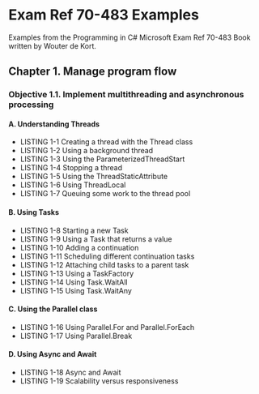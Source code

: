 # Exam Ref 70-483 Examples
Examples from the Programming in C# Microsoft Exam Ref 70-483 Book written by Wouter de Kort.

## Chapter 1. Manage program flow

### Objective 1.1. Implement multithreading and asynchronous processing

#### A. Understanding Threads
- LISTING 1-1 Creating a thread with the Thread class
- LISTING 1-2 Using a background thread
- LISTING 1-3 Using the ParameterizedThreadStart
- LISTING 1-4 Stopping a thread
- LISTING 1-5 Using the ThreadStaticAttribute
- LISTING 1-6 Using ThreadLocal
- LISTING 1-7 Queuing some work to the thread pool

#### B. Using Tasks
- LISTING 1-8 Starting a new Task
- LISTING 1-9 Using a Task that returns a value
- LISTING 1-10 Adding a continuation
- LISTING 1-11 Scheduling different continuation tasks
- LISTING 1-12 Attaching child tasks to a parent task
- LISTING 1-13 Using a TaskFactory
- LISTING 1-14 Using Task.WaitAll
- LISTING 1-15 Using Task.WaitAny

#### C. Using the Parallel class
- LISTING 1-16 Using Parallel.For and Parallel.ForEach
- LISTING 1-17 Using Parallel.Break

#### D. Using Async and Await
- LISTING 1-18 Async and Await
- LISTING 1-19 Scalability versus responsiveness